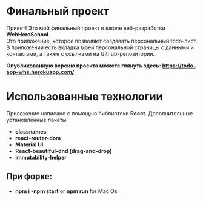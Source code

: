 # Финальный проект

Привет! Это мой финальный проект в школе веб-разработки **WebHeroSchool**.  
Это приложение, которое позволяет создавать персональный todo-лист. 
В приложении есть вкладка моей персональной страницы с данными и контактами, а также
с ссылками на Github-репозитории.  

**Опубликованную версию проекта можете глянуть здесь: https://todo-app-whs.herokuapp.com/**


# Использованные технологии

Приложение написано с помощью библиотеки **React**. Дополнительные установленные пакеты: 

 - **classnames**
 - **react-router-dom**
 - **Material UI**
 - **React-beautiful-dnd (drag-and-drop)**
 - **immutability-helper**
 
 ## При форке:
 - **npm i**
 -**npm start** or **npm run** for Mac Os
